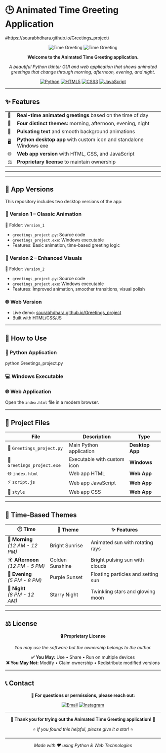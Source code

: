# 🕒 Animated Time Greeting Application
#https://sourabhdhara.github.io/Greetings_project/

<div align="center">

![Time Greeting](https://img.shields.io/badge/🌅%20Morning-🌞%20Afternoon-blue?style=for-the-badge)
![Time Greeting](https://img.shields.io/badge/🌆%20Evening-🌙%20Night-purple?style=for-the-badge)

**Welcome to the Animated Time Greeting application.**

*A beautiful Python tkinter GUI and web application that shows animated greetings that change through morning, afternoon, evening, and night.*

[![Python](https://img.shields.io/badge/Python-3.6+-3776ab?style=for-the-badge&logo=python&logoColor=white)](https://python.org)
[![HTML5](https://img.shields.io/badge/HTML5-E34F26?style=for-the-badge&logo=html5&logoColor=white)](https://developer.mozilla.org/en-US/docs/Web/HTML)
[![CSS3](https://img.shields.io/badge/CSS3-1572B6?style=for-the-badge&logo=css3&logoColor=white)](https://developer.mozilla.org/en-US/docs/Web/CSS)
[![JavaScript](https://img.shields.io/badge/JavaScript-F7DF1E?style=for-the-badge&logo=javascript&logoColor=black)](https://developer.mozilla.org/en-US/docs/Web/JavaScript)

</div>

---

## ✨ Features

<table>
<tr>
<td>🌅</td>
<td><strong>Real-time animated greetings</strong> based on the time of day</td>
</tr>
<tr>
<td>🎨</td>
<td><strong>Four distinct themes:</strong> morning, afternoon, evening, night</td>
</tr>
<tr>
<td>💫</td>
<td><strong>Pulsating text</strong> and smooth background animations</td>
</tr>
<tr>
<td>🖥️</td>
<td><strong>Python desktop app</strong> with custom icon and standalone Windows exe</td>
</tr>
<tr>
<td>🌐</td>
<td><strong>Web app version</strong> with HTML, CSS, and JavaScript</td>
</tr>
<tr>
<td>⚖️</td>
<td><strong>Proprietary license</strong> to maintain ownership</td>
</tr>
</table>

---
---

## 🧭 App Versions

This repository includes two desktop versions of the app:

### 🔹 Version 1 – Classic Animation  
📁 Folder: `Version_1`  
- `greetings_project.py`: Source code  
- `greetings_project.exe`: Windows executable  
- Features: Basic animation, time-based greeting logic

### 🔹 Version 2 – Enhanced Visuals  
📁 Folder: `Version_2`  
- `greetings_project.py`: Source code  
- `greetings_project.exe`: Windows executable  
- Features: Improved animation, smoother transitions, visual polish

### 🌐 Web Version  
- Live demo: [sourabhdhara.github.io/Greetings_project](https://sourabhdhara.github.io/Greetings_project)  
- Built with HTML/CSS/JS

---
## 🚀 How to Use

### 🐍 Python Application
python Greetings_project.py

### 💻 Windows Executable

### 🌐 Web Application
Open the `index.html` file in a modern browser.

---

## 📁 Project Files

<div align="center">

| File | Description | Type |
|------|-------------|------|
| 🐍 `Greetings_project.py` | Main Python application | **Desktop App** |
| 📱 `Greetings_project.exe` | Executable with custom icon | **Windows** |
| 🌐 `index.html` | Web app HTML | **Web App** |
| ⚡ `script.js` | Web app JavaScript | **Web App** |
| 🎨 `style` | Web app CSS | **Web App** |

</div>

---

## 🌈 Time-Based Themes

<div align="center">

| 🕐 Time | 🎨 Theme | ✨ Features |
|---------|----------|-------------|
| 🌅 **Morning** <br> *(12 AM - 12 PM)* | Bright Sunrise | Animated sun with rotating rays |
| ☀️ **Afternoon** <br> *(12 PM - 5 PM)* | Golden Sunshine | Bright pulsing sun with clouds |
| 🌆 **Evening** <br> *(5 PM - 8 PM)* | Purple Sunset | Floating particles and setting sun |
| 🌙 **Night** <br> *(8 PM - 12 AM)* | Starry Night | Twinkling stars and glowing moon |

</div>

---

## ⚖️ License

<div align="center">

**🔒 Proprietary License**

*You may use the software but the ownership belongs to the author.*

**✅ You May:** Use • Share • Run on multiple devices  
**❌ You May Not:** Modify • Claim ownership • Redistribute modified versions

</div>

---

## 📞 Contact

<div align="center">

**📧 For questions or permissions, please reach out:**

[![Email](https://img.shields.io/badge/Email-D14836?style=for-the-badge&logo=gmail&logoColor=white)](mailto:sourabhdhara2020@gmail.com)
[![Instagram](https://img.shields.io/badge/-Instagram-E4405F?style=for-the-badge&labelColor=E4405F&logo=instagram&logoColor=white)](https://instagram.com/sourabh_dhara)




</div>

---

<div align="center">

**🎉 Thank you for trying out the Animated Time Greeting application! 🎉**

⭐ *If you found this helpful, please give it a star!* ⭐

---

*Made with ❤️ using Python & Web Technologies*

</div>

